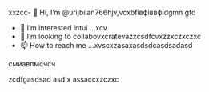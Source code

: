 xxzcc- 👋 Hi, I’m @urijbilan766hjv,vcxbfівфіввфіdgmn gfd
- 👀 I’m interested intui ...xcv
- 💞️ I’m looking to collabovxcratevazxcsdfcvxzzxczxczxc
- 📫 How to reach me ...xvscxzasaxasdsdcasdsadasd
<!---hbxsavxcxzcxzc
urijbilan766/sad is a ✨ special ✨ repository because its `README.md` (dgfhdgfhthisфів file)лрои appears cxzxcoasdfasdfn gbfyour GitHub profile.xghjfhіфвіфвфівіф
You can click the Preview linисмиk to take a look at yyiuour changes.assdfdsfdsfdxcbv
--->смиавпмсчсч
zcdfgasdsad
asd
x
assaccxzczxc
